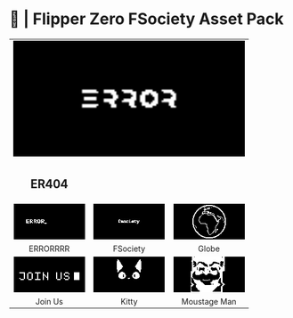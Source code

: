 # 🐬 | Flipper Zero FSociety Asset Pack




<table>
    <tr align="center">
        <td colspan="3">
            <img src="GIFs/ER404.gif" alt="" width="100%" />
        </td>
    </tr>
    <tr align="center">
        <td width="33%">
            <h2>ER404</h2>
        </td>
    </tr>
    <tr align="center">
        <td width="33%">
            <img src="GIFs/ERORRRR.gif" alt="" />
        </td>
        <td width="33%">
            <img src="GIFs/fsociety.gif" alt="" />
        </td>
        <td width="33%">
            <img src="GIFs/globe.gif" alt="" />
        </td>
    </tr>
    <tr align="center">
        <td width="33%">
            ERRORRRR
        </td>
        <td width="33%">
            FSociety
        </td>
        <td width="33%">
            Globe
        </td>
    </tr>
    <tr align="center">
        <td width="33%">
            <img src="GIFs/join_us.gif" alt="" />
        </td>
        <td width="33%">
            <img src="GIFs/kitty.gif" alt="" />
        </td>
        <td width="33%">
            <img src="GIFs/moustage_man.gif" alt="" />
        </td>
    </tr>
    <tr align="center">
        <td width="33%">
            Join Us
        </td>
        <td width="33%">
            Kitty
        </td>
        <td width="33%">
            Moustage Man
        </td>
    </tr>
</table>
